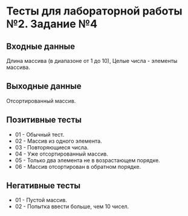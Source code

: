 # Тесты для лабораторной работы №2. Задание №4

## Входные данные
Длина массива (в диапазоне от 1 до 10),
Целые числа - элементы массива.

## Выходные данные
Отсортированный массив.

## Позитивные тесты
- 01 - Обычный тест.
- 02 - Массив из одного элемента.
- 03 - Повторяющиеся числа.
- 04 - Уже отсортированный массив.
- 05 - Только два элемента не в возрастающем порядке.
- 06 - Массив отсортирован в обратном порядке.

## Негативные тесты
- 01 - Пустой массив.
- 02 - Попытка ввести больше, чем 10 чисел.